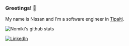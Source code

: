 ### Greetings! 🤘

My name is Nissan and I'm a software engineer in [Tipalti](https://www.tipalti.com).

![Nomiki's github stats](https://github-readme-stats.vercel.app/api?username=Nomiki&show_icons=true&theme=dark)

[![LinkedIn](https://cdn2.iconfinder.com/data/icons/social-media-2285/512/1_Linkedin_unofficial_colored_svg-128.png)](https://www.linkedin.com/in/nissan-cohen-48a50360/)
<!--
https://cdn2.iconfinder.com/data/icons/social-media-2285/512/1_Facebook_colored_svg_copy-128.png
https://www.facebook.com/cohennis
-->

<!--
**Nomiki/Nomiki** is a ✨ _special_ ✨ repository because its `README.md` (this file) appears on your GitHub profile.

Here are some ideas to get you started:

- 🔭 I’m currently working on ...
- 🌱 I’m currently learning ...
- 👯 I’m looking to collaborate on ...
- 🤔 I’m looking for help with ...
- 💬 Ask me about ...
- 📫 How to reach me: ...
- 😄 Pronouns: ...
- ⚡ Fun fact: ...
-->

